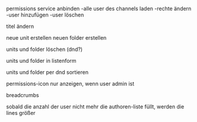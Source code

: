 permissions service anbinden
  -alle user des channels laden
  -rechte ändern
  -user hinzufügen
  -user löschen


titel ändern

neue unit erstellen
neuen folder erstellen

units und folder löschen (dnd?)

units und folder in listenform

units und folder per dnd sortieren


permissions-icon nur anzeigen, wenn user admin ist


breadcrumbs

sobald die anzahl der user nicht mehr die authoren-liste füllt, werden die lines größer
